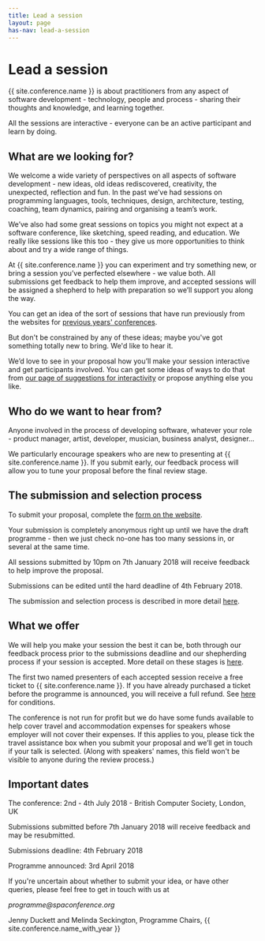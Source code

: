 ```yaml
---
title: Lead a session
layout: page
has-nav: lead-a-session
---
```


<h1>Lead a session</h1>
<p>{{ site.conference.name }} is about practitioners from any aspect of software development - technology, people and process - sharing their thoughts and knowledge, and learning together.</p>
<p>All the sessions are interactive - everyone can be an active participant and learn by doing.</p>

<h2>What are we looking for?</h2>
<p>We welcome a wide variety of perspectives on all aspects of software development - new ideas, old ideas rediscovered, creativity, the unexpected, reflection and fun. In the past we’ve had sessions on programming languages, tools, techniques, design, architecture, testing, coaching, team dynamics, pairing and organising a team’s work.</p>
<p>We’ve also had some great sessions on topics you might not expect at a software conference, like sketching, speed reading, and education. We really like sessions like this too - they give us more opportunities to think about and try a wide range of things.</p>
<p>At {{ site.conference.name }} you can experiment and try something new, or bring a session you’ve perfected elsewhere - we value both. All submissions get feedback to help them improve, and accepted sessions will be assigned a shepherd to help with preparation so we’ll support you along the way.</p>
<p>You can get an idea of the sort of sessions that have run previously from the websites for <a href="{{ '/previous-conferences.html' | relative_url }}">previous years' conferences</a>.</p>
<p>But don't be constrained by any of these ideas; maybe you've got something totally new to bring. We'd like to hear it.</p>
<p>We’d love to see in your proposal how you’ll make your session interactive and get participants involved. You can get some ideas of ways to do that from <a href="{{ 'interactivity.html' | relative_url }}">our page of suggestions for interactivity</a> or propose anything else you like.</p>

<h2>Who do we want to hear from?</h2>
<p>Anyone involved in the process of developing software, whatever your role - product manager, artist, developer, musician, business analyst, designer...</p>
<p>We particularly encourage speakers who are new to presenting at {{ site.conference.name }}. If you submit early, our feedback process will allow you to tune your proposal before the final review stage.</p>

<h2>The submission and selection process</h2>
<p>To submit your proposal, complete the <a href="http://spaconference.org/scripts/makeproposal.php">form on the website</a>.</p>
<p>Your submission is completely anonymous right up until we have the draft programme - then we just check no-one has too many sessions in, or several at the same time.</p>
<p>All sessions submitted by 10pm on 7th January 2018 will receive feedback to help improve the proposal.</p>
<p>Submissions can be edited until the hard deadline of 4th February 2018.</p>
<p>The submission and selection process is described in more detail <a href="{{ '/submission-stages.html' | relative_url }}">here</a>.</p>

<h2>What we offer</h2>
<p>We will help you make your session the best it can be, both through our feedback process prior to the submissions deadline and our shepherding process if your session is accepted. More detail on these stages is <a href="{{ '/submission-stages.html' | relative_url }}">here</a>.</p>
<p>The first two named presenters of each accepted session receive a free ticket to {{ site.conference.name }}. If you have already purchased a ticket before the programme is announced, you will receive a full refund. See <a href="{{ '/terms-and-conditions.html' | relative_url }}">here</a> for conditions.</p>
<p>The conference is not run for profit but we do have some funds available to help cover travel and accommodation expenses for speakers whose employer will not cover their expenses. If this applies to you, please tick the travel assistance box when you submit your proposal and we’ll get in touch if your talk is selected. (Along with speakers' names, this field won't be visible to anyone during the review process.)</p>

<h2>Important dates</h2>
<p>The conference: 2nd - 4th July 2018 - British Computer Society, London, UK</p>
<p>Submissions submitted before 7th January 2018 will receive feedback and may be resubmitted.</p>
<p>Submissions deadline: 4th February 2018</p>
<p>Programme announced: 3rd April 2018</p>
<p>If you're uncertain about whether to submit your idea, or have other queries, please feel free to get in touch with us at</p>
<p><em>programme@spaconference.org</em></p>
<p>Jenny Duckett and Melinda Seckington, Programme Chairs, {{ site.conference.name_with_year }}</p>
